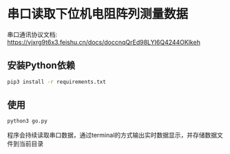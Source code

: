 # 串口读取下位机电阻阵列测量数据

串口通讯协议文档:
https://vjxrg9t6x3.feishu.cn/docs/doccnqQrEd98LYI6Q4244OKlkeh

## 安装Python依赖

```bash
pip3 install -r requirements.txt
```

## 使用


```bash
python3 go.py
```

程序会持续读取串口数据，通过terminal的方式输出实时数据显示，并存储数据文件到当前目录